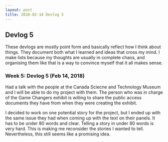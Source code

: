 ```yaml
---
layout: post
title: 2018-02-14 Devlog 5
---
```


## Devlog 5

These devlogs are mostly point form and basically reflect how I think about things. They document both what I learned and ideas that cross my mind. I make lists because my thoughts are usually in complete chaos, and organising them like that is a way to convince myself that it all makes sense.

### Week 5: Devlog 5 (Feb 14, 2018)

Had a talk with the people at the Canada Sciecne and Technology Museum and I will be able to do my project with them. The person who was in charge of the Game Changers exhibit is willing to share the public access documents they have from when they were creating the exhibit. 

I decided to work on one potential story for the project, but I ended up with the same issue they had when coming up with the text on their panels. It has to be under 80 words and clear. Telling a story in under 80 words is very hard. This is making me reconsider the stories I wanted to tell. Nevertheless, this still seems like a promising idea.
